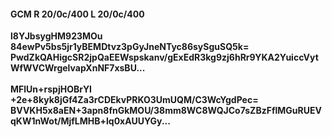 #### GCM R 20/0c/400 L 20/0c/400
**l8YJbsygHM923MOu**<br/>**84ewPv5bs5jr1yBEMDtvz3pGyJneNTyc86sySguSQ5k=**<br/>**PwdZkQAHigcSR2jpQaEEWspskanv/gExEdR3kg9zj6hRr9YKA2YuiccVytWfWVCWrgelvapXnNF7xsBU...**<br/><br/>
**MFlUn+rspjHOBrYI**<br/>**+2e+8kyk8jGf4Za3rCDEkvPRKO3UmUQM/C3WcYgdPec=**<br/>**BVVKH5x8aEN+3apn8fnGkMOU/38mm8WC8WQJCo7sZBzFflMGuRUEVqKW1nWot/MjfLMHB+lq0xAUUYGy...**